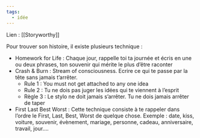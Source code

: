 ```yaml
---
tags:
  - idée
---
```


Lien : [[Storyworthy]]

Pour trouver son histoire, il existe plusieurs technique :

- Homework for Life : Chaque jour, rappelle toi ta journée et écris en une ou deux phrases, ton souvenir qui mérite le plus d’être raconter
- Crash & Burn : Stream of consciousness. Ecrire ce qui te passe par la tête sans jamais t’arrêter.
	- Rule 1 : You must not get attached to any one idea
	- Rule 2 : Tu ne dois pas juger les idées qui te viennent à l’esprit
	- Règle 3 : Le stylo ne doit jamais s’arrêter. Tu ne dois jamais arrêter de taper
- First Last Best Worst : Cette technique consiste à te rappeler dans l’ordre le First, Last, Best, Worst de quelque chose. Exemple : date, kiss, voiture, souvenir, évènement, mariage, personne, cadeau, anniversaire, travail, jour….